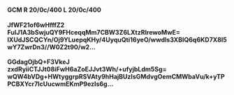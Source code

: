#### GCM R 20/0c/400 L 20/0c/400
**JfWF21of6wHfffZ2**<br/>**FuIJ1A3bSwjuQY9FHceqqMm7CBW3Z6LXtzRIrewoMwE=**<br/>**lXUdJSCQCYn/Oj9YLuepqKHy/4UyquQti16yeO/wwdls3XBIQ6q6KD7X8I5wY7ZwrDn3//W0Z2t90/w2...**<br/><br/>
**GGdagOjbQ+F3VkeJ**<br/>**zxdRyiiCTJJt08iFwH6aZoEJJvt3Wh/+ufyjbLdm5Sg=**<br/>**wQW4bVDg+HWtyggrpRSVAty9hHajBUzlsGMdvgOemCMWbaVu/k+yTPPCBXYcr7IcUucwmEKmP9ezIs6g...**
